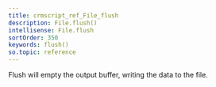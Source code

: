 ```yaml
---
title: crmscript_ref_File_flush
description: File.flush()
intellisense: File.flush
sortOrder: 350
keywords: flush()
so.topic: reference
---
```



Flush will empty the output buffer, writing the data to the file.


